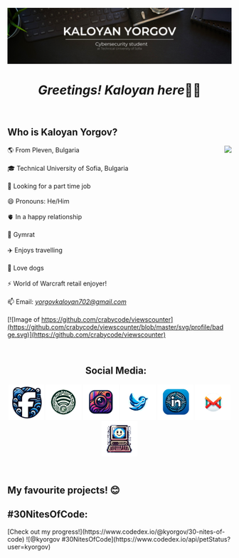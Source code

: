 ![Banner](banner.png)
<br>
<h1 align="center"><i>Greetings! Kaloyan here</i>🙋‍♂️</h2>
<br>

<h2> Who is Kaloyan Yorgov? </h2>

<img align="right" src="https://avatars.githubusercontent.com/u/155481840?v=4" height = "500">

🌎 From Pleven, Bulgaria <br> <br>
🎓 Technical University of Sofia, Bulgaria <br> <br>
💼 Looking for a part time job <br> <br>
😄 Pronouns: He/Him <br> <br>
🫀 In a happy relationship <br> <br>
💪 Gymrat <br> <br>
✈️ Enjoys travelling <br> <br>
🐶 Love dogs <br> <br>
⚡ World of Warcraft retail enjoyer! <br> <br>
📫 Email: <i>[yorgovkaloyan702@gmail.com](mailto:yorgovkaloyan702@gmail.com)</i>
<br clear="left"/>
<br> [![Image of https://github.com/crabycode/viewscounter](https://github.com/crabycode/viewscounter/blob/master/svg/profile/badge.svg)](https://github.com/crabycode/viewscounter) 

<br>
<h2 align="center"> Social Media: </h2>

<p align="center">
<a href="https://www.facebook.com/crabyto" style="text-decoration: none; border: none">
  <img src="https://github.com/crabycode/crabycode/blob/main/facebook.png?raw=true" style="border: none;" height="80" width="80">
</a>
<a href="https://open.spotify.com/user/z2agvrmzdq1i4b9tfg34u8uwn" style="text-decoration: none; border: none">
  <img src="https://github.com/crabycode/crabycode/blob/main/sptoify.png?raw=true" style="border: none;" height="80" width="80">
</a>
<a href="https://www.instagram.com/justcraby/" style="text-decoration: none; border: none">
  <img src="https://github.com/crabycode/crabycode/blob/main/instagram.png?raw=true" style="border: none;" height="80" width="80">
</a>
<a href="https://twitter.com/lilcraby" style="text-decoration: none; border: none">
  <img src="https://github.com/crabycode/crabycode/blob/main/twitter.png?raw=true" style="border: none;" height="80" width="80">
</a>
<a href="https://www.linkedin.com/in/kaloyan-yorgov-385872188/" style="text-decoration: none; border: none">
  <img src="https://github.com/crabycode/crabycode/blob/main/Linkedin.png?raw=true" style="border: none;" height="80" width="80">
</a>
<a href="mailto:yorgovkaloyan702@gmail.com" style="text-decoration: none; border: none">
  <img src="https://github.com/crabycode/crabycode/blob/main/gmail.png?raw=true" style="border: none;" height="80" width="80">
</a>
<a href="https://www.codedex.io/@kyorgov" style="text-decoration: none; border: none">
  <img src="https://github.com/crabycode/crabycode/blob/main/codedex.png?raw=true" style="border: none;" height="80" width="80">
</a>
</p>

<br>
<h2> My favourite projects! 😊</h2>

<h2> #30NitesOfCode: </h2>
  [Check out my progress!](https://www.codedex.io/@kyorgov/30-nites-of-code)  
  ![@kyorgov #30NitesOfCode](https://www.codedex.io/api/petStatus?user=kyorgov)
